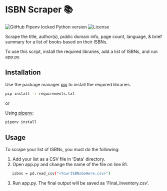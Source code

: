 # ISBN Scraper 📚

![GitHub Pipenv locked Python version](https://img.shields.io/github/pipenv/locked/python-version/Durhamster/ISBN_Scraper?color=blue&style=for-the-badge)
![License](https://img.shields.io/github/license/Durhamster/ISBN_Scraper?style=for-the-badge)

Scrape the title, author(s), public domain info, page count, language, & brief summary for a list of books based on their ISBNs.

To use this script, install the required libraries, add a list of ISBNs, and run app.py.

## Installation

Use the package manager [pip](https://pip.pypa.io/en/stable/) to install the required libraries.

```bash
pip install -r requirements.txt
```

or

Using [pipenv](https://pipenv.pypa.io/en/latest/):

```bash
pipenv install
```

## Usage

To scrape your list of ISBNs, you must do the following:

1. Add your list as a CSV file in 'Data' directory.
2. Open app.py and change the name of the file on line 81.

```bash
   isbns = pd.read_csv("<YourISBNsGoHere.csv>")
```

3. Run app.py. The final output will be saved as 'Final_Inventory.csv'.
